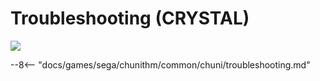 # Troubleshooting (CRYSTAL)
<img class="header-logo" src="/img/sega/chunithm/crystal/logo.webp">

--8<-- "docs/games/sega/chunithm/common/chuni/troubleshooting.md"
